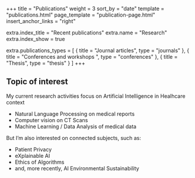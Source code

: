 +++
title = "Publications"
weight = 3
sort_by = "date"
template = "publications.html"
page_template = "publication-page.html"
insert_anchor_links = "right"

extra.index_title = "Recent publications"
extra.name = "Research"
extra.index_show = true

extra.publications_types = [
  { title = "Journal articles", type = "journals" },
  { title = "Conferences and workshops ", type = "conferences" },
  { title = "Thesis", type = "thesis" }
]
+++

## Topic of interest

My current research activities focus on Artificial Intelligence
in Healhcare context

* Natural Language Processing on medical reports
* Computer vision on CT Scans
* Machine Learning / Data Analysis of medical data

But I’m also interested on connected subjects, such as:

* Patient Privacy
* eXplainable AI
* Ethics of Algorithms
* and, more recently, AI Environmental Sustainability 
